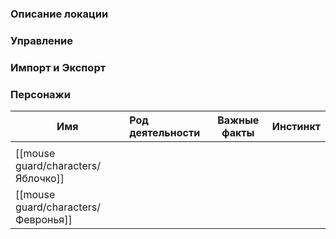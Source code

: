 ### Описание локации


### Управление


### Импорт и Экспорт


### Персонажи

| Имя                                 | Род деятельности | Важные факты | Инстинкт |
| ----------------------------------- | :--------------- | ------------ | -------- |
|                                     |                  |              |          |
| [[mouse guard/characters/Яблочко]]  |                  |              |          |
| [[mouse guard/characters/Февронья]] |                  |              |          |

